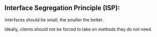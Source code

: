## Interface Segregation Principle (ISP):

Interfaces should be small, the smaller the better.

Ideally, clients should not be forced to take on methods they do not need.